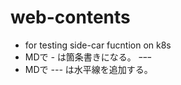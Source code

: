 # web-contents
- for testing side-car fucntion on k8s
- MDで *-* は箇条書きになる。
ｰｰｰ
- MDで *---* は水平線を追加する。
